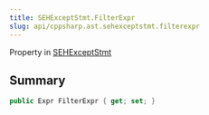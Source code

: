 ```yaml
---
title: SEHExceptStmt.FilterExpr
slug: api/cppsharp.ast.sehexceptstmt.filterexpr
---
```

Property in [SEHExceptStmt](/api/cppsharp/ast/sehexceptstmt)

## Summary



```csharp
public Expr FilterExpr { get; set; }
```

